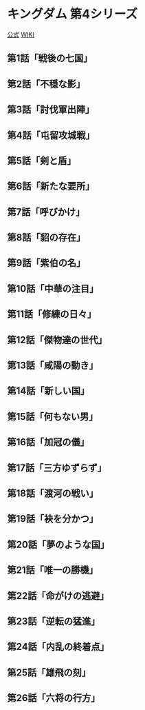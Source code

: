 # キングダム 第4シリーズ

[公式](https://kingdom-anime.com/) 
[WIKI](https://ja.wikipedia.org/wiki/%E3%82%AD%E3%83%B3%E3%82%B0%E3%83%80%E3%83%A0_(%E3%82%A2%E3%83%8B%E3%83%A1)) 

## 第1話「戦後の七国」

## 第2話「不穏な影」

## 第3話「討伐軍出陣」

## 第4話「屯留攻城戦」

## 第5話「剣と盾」

## 第6話「新たな要所」

## 第7話「呼びかけ」

## 第8話「貂の存在」

## 第9話「紫伯の名」

## 第10話「中華の注目」

## 第11話「修練の日々」

## 第12話「傑物達の世代」

## 第13話「咸陽の動き」

## 第14話「新しい国」

## 第15話「何もない男」

## 第16話「加冠の儀」

## 第17話「三方ゆずらず」

## 第18話「渡河の戦い」

## 第19話「袂を分かつ」

## 第20話「夢のような国」

## 第21話「唯一の勝機」

## 第22話「命がけの逃避」

## 第23話「逆転の猛進」

## 第24話「内乱の終着点」

## 第25話「雄飛の刻」

## 第26話「六将の行方」
